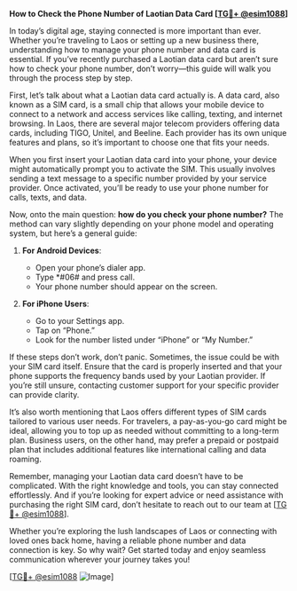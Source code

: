**How to Check the Phone Number of Laotian Data Card [[TG💪+ @esim1088](https://t.me/s/esim1088)]**

In today’s digital age, staying connected is more important than ever. Whether you’re traveling to Laos or setting up a new business there, understanding how to manage your phone number and data card is essential. If you’ve recently purchased a Laotian data card but aren’t sure how to check your phone number, don’t worry—this guide will walk you through the process step by step.

First, let’s talk about what a Laotian data card actually is. A data card, also known as a SIM card, is a small chip that allows your mobile device to connect to a network and access services like calling, texting, and internet browsing. In Laos, there are several major telecom providers offering data cards, including TIGO, Unitel, and Beeline. Each provider has its own unique features and plans, so it’s important to choose one that fits your needs.

When you first insert your Laotian data card into your phone, your device might automatically prompt you to activate the SIM. This usually involves sending a text message to a specific number provided by your service provider. Once activated, you’ll be ready to use your phone number for calls, texts, and data.

Now, onto the main question: **how do you check your phone number?** The method can vary slightly depending on your phone model and operating system, but here’s a general guide:

1. **For Android Devices**: 
   - Open your phone’s dialer app.
   - Type *#06# and press call.
   - Your phone number should appear on the screen.

2. **For iPhone Users**:
   - Go to your Settings app.
   - Tap on “Phone.”
   - Look for the number listed under “iPhone” or “My Number.”

If these steps don’t work, don’t panic. Sometimes, the issue could be with your SIM card itself. Ensure that the card is properly inserted and that your phone supports the frequency bands used by your Laotian provider. If you’re still unsure, contacting customer support for your specific provider can provide clarity.

It’s also worth mentioning that Laos offers different types of SIM cards tailored to various user needs. For travelers, a pay-as-you-go card might be ideal, allowing you to top up as needed without committing to a long-term plan. Business users, on the other hand, may prefer a prepaid or postpaid plan that includes additional features like international calling and data roaming.

Remember, managing your Laotian data card doesn’t have to be complicated. With the right knowledge and tools, you can stay connected effortlessly. And if you’re looking for expert advice or need assistance with purchasing the right SIM card, don’t hesitate to reach out to our team at [[TG💪+ @esim1088](https://t.me/s/esim1088)].

Whether you’re exploring the lush landscapes of Laos or connecting with loved ones back home, having a reliable phone number and data connection is key. So why wait? Get started today and enjoy seamless communication wherever your journey takes you!

[[TG💪+ @esim1088](https://t.me/s/esim1088) ![Image](https://i.postimg.cc/Y0z9fWf4/image.png)]